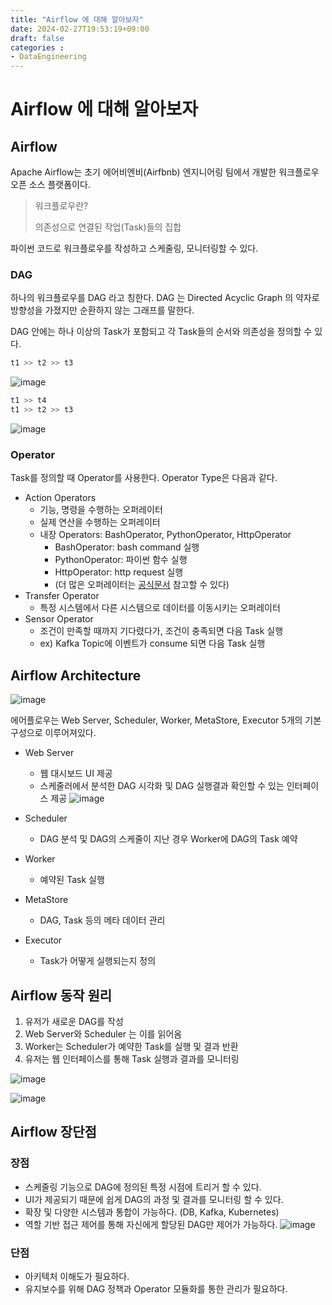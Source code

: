 ```yaml
---
title: "Airflow 에 대해 알아보자"
date: 2024-02-27T19:53:19+09:00
draft: false
categories :
- DataEngineering
---
```


# Airflow 에 대해 알아보자
## Airflow
Apache Airflow는 초기 에어비엔비(Airfbnb) 엔지니어링 팀에서 개발한 워크플로우 오픈 소스 플랫폼이다.
> 워크플로우란?
> 
> 의존성으로 연결된 작업(Task)들의 집합

파이썬 코드로 워크플로우를 작성하고 스케줄링, 모니터링할 수 있다.

### DAG
하나의 워크플로우를 DAG 라고 칭한다. DAG 는 Directed Acyclic Graph 의 약자로 방향성을 가졌지만 순환하지 않는 그래프를 말한다.

DAG 안에는 하나 이상의 Task가 포함되고 각 Task들의 순서와 의존성을 정의할 수 있다.

```python
t1 >> t2 >> t3
```
![image](https://github.com/yumin00/blog/assets/130362583/f81fde66-8655-4085-9de7-f7baea618919)

```python
t1 >> t4
t1 >> t2 >> t3
```
![image](https://github.com/yumin00/blog/assets/130362583/4847b279-aab5-458d-9b36-4b370cdcb45b)

### Operator
Task를 정의할 때 Operator를 사용한다. Operator Type은 다음과 같다.

- Action Operators
  - 기능, 명령을 수행하는 오퍼레이터
  - 실제 연산을 수행하는 오퍼레이터
  - 내장 Operators: BashOperator, PythonOperator, HttpOperator
    - BashOperator: bash command 실행
    - PythonOperator: 파이썬 함수 실행
    - HttpOperator: http request 실행
    - (더 많은 오퍼레이터는 [공식문서](https://airflow.apache.org/docs/) 참고할 수 있다)
- Transfer Operator
  - 특정 시스템에서 다른 시스템으로 데이터를 이동시키는 오퍼레이터
- Sensor Operator
  - 조건이 만족할 때까지 기다렸다가, 조건이 충족되면 다음 Task 실행
  - ex) Kafka Topic에 이벤트가 consume 되면 다음 Task 실행

## Airflow Architecture
![image](https://github.com/yumin00/blog/assets/130362583/e7d2eb57-7170-463c-b74a-c86a8124fa87)

에어플로우는 Web Server, Scheduler, Worker, MetaStore, Executor 5개의 기본 구성으로 이루어져있다.
- Web Server
  - 웹 대시보드 UI 제공
  - 스케줄러에서 분석한 DAG 시각화 및 DAG 실행결과 확인할 수 있는 인터페이스 제공
![image](https://github.com/yumin00/blog/assets/130362583/047762bc-da9b-4df5-a3ac-621a6c74ed8d)

- Scheduler
  - DAG 분석 및 DAG의 스케줄이 지난 경우 Worker에 DAG의 Task 예약
- Worker
  - 예약된 Task 실행
- MetaStore
  - DAG, Task 등의 메타 데이터 관리
- Executor
  - Task가 어떻게 실행되는지 정의

## Airflow 동작 원리
1. 유저가 새로운 DAG를 작성
2. Web Server와 Scheduler 는 이를 읽어옴
3. Worker는 Scheduler가 예약한 Task를 실행 및 결과 반환
4. 유저는 웹 인터페이스를 통해 Task 실행과 결과를 모니터링

![image](https://github.com/yumin00/blog/assets/130362583/f3817fe9-64c9-451c-a662-6317bf752553)

![image](https://github.com/yumin00/blog/assets/130362583/a32b114b-c819-496c-a780-936140dd894a)

## Airflow 장단점
### 장점
- 스케줄링 기능으로 DAG에 정의된 특정 시점에 트리거 할 수 있다.
- UI가 제공되기 때문에 쉽게 DAG의 과정 및 결과를 모니터링 할 수 있다.
- 확장 및 다양한 시스템과 통합이 가능하다. (DB, Kafka, Kubernetes)
- 역할 기반 접근 제어를 통해 자신에게 할당된 DAG만 제어가 가능하다.
![image](https://github.com/yumin00/blog/assets/130362583/f03e5e1b-7778-4eba-9da4-8e42b849d6c0)

### 단점
- 아키텍처 이해도가 필요하다.
- 유지보수를 위해 DAG 정책과 Operator 모듈화를 통한 관리가 필요하다.